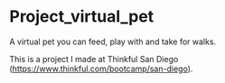 # Project_virtual_pet
A virtual pet you can feed, play with and take for walks.

This is a project I made at Thinkful San Diego (https://www.thinkful.com/bootcamp/san-diego).
